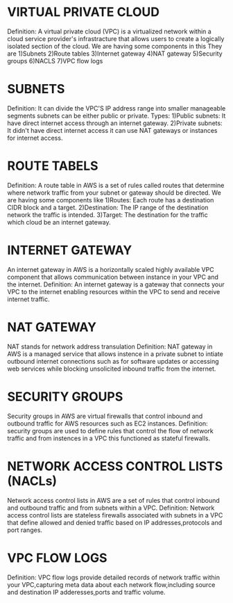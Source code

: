# VIRTUAL PRIVATE CLOUD
Definition: A virtual private cloud (VPC) is a virtualized network within a cloud service provider's infrastracture that allows users to create a logically isolated section of the cloud.
We are having some components in this
They are
1)Subnets
2)Route tables
3)Internet gateway
4)NAT gateway
5)Security groups
6)NACLS
7)VPC flow logs
# SUBNETS
Definition: It can divide the VPC'S IP address range into smaller manageable segments subnets can be either public or private.
Types:
1)Public subnets: It have direct internet access through an internet gateway.
2)Private subnets: It didn't have direct internet access it can use NAT gateways or instances for internet access.
# ROUTE TABELS
Definition: A route table in AWS is a set of rules called routes that determine where network traffic from your subnet or gateway should be directed.
We are having some components like
1)Routes: Each route has a destination CIDR block and a target.
2)Destination: The IP range of the destination network the traffic is intended.
3)Target: The destination for the traffic which cloud be an internet gateway.
# INTERNET GATEWAY
An internet gateway in AWS is a horizontally scaled highly available VPC component that allows communication between instance in your VPC and the internet. 
Definition: An internet gateway is a gateway that connects your VPC to the internet enabling resources within the VPC to send and receive internet traffic.
# NAT GATEWAY
NAT stands for network address transulation 
Definition: NAT gateway in AWS is a managed service that allows instence in a private subnet to intiate outbound internet connections such as for software updates or accessing web services while blocking unsolicited inbound traffic from the internet.
# SECURITY GROUPS
Security groups in AWS are virtual firewalls that control inbound and outbound traffic for AWS resources such as EC2 instances.
Definition: security groups are used to define rules that control the flow of network traffic and from instences in a VPC this functioned as stateful firewalls.
# NETWORK ACCESS CONTROL LISTS (NACLs)
Network access control lists in AWS are a set of rules that control inbound and outbound traffic and from subnets within a VPC.
Definition: Network access control lists are stateless firewalls associated with subnets in a VPC that define allowed and denied traffic based on IP addresses,protocols and port ranges.
# VPC FLOW LOGS
Definition: VPC flow logs provide detailed records of network traffic within your VPC,capturing meta data about each network flow,including source and destination IP adderesses,ports and traffic volume.
      
